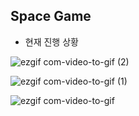 ## Space Game

- 현재 진행 상황

![ezgif com-video-to-gif (2)](https://user-images.githubusercontent.com/39898938/88693252-0a56f200-d13a-11ea-884f-deaa17e8e398.gif)



![ezgif com-video-to-gif (1)](https://user-images.githubusercontent.com/39898938/88693288-13e05a00-d13a-11ea-80c0-3d367d363e14.gif)

![ezgif com-video-to-gif](https://user-images.githubusercontent.com/39898938/88693307-1b076800-d13a-11ea-8209-f60aa5fb764c.gif)
